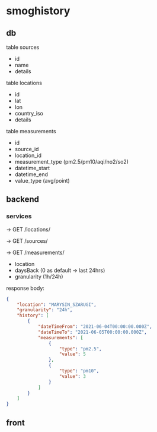 # smoghistory

## db
table sources
- id
- name
- details

table locations
- id
- lat
- lon
- country_iso
- details

table measurements
- id
- source_id
- location_id
- measurement_type (pm2.5/pm10/aqi/no2/so2)
- datetime_start
- datetime_end
- value_type (avg/point)


## backend
### services

-> GET /locations/

-> GET /sources/

-> GET /measurements/
- location
- daysBack (0 as default -> last 24hrs)
- granularity (1h/24h)

response body:
```json
{
    "location": "MARYSIN_SZARUGI",
    "granularity": "24h",
    "history": [
        {
            "dateTimeFrom": "2021-06-04T00:00:00.000Z",
            "dateTimeTo": "2021-06-05T00:00:00.000Z",
            "measurements": [
                {
                    "type": "pm2.5",
                    "value": 5
                },
                {
                    "type": "pm10",
                    "value": 3
                }
            ]
        }
    ]
}
```

## front
